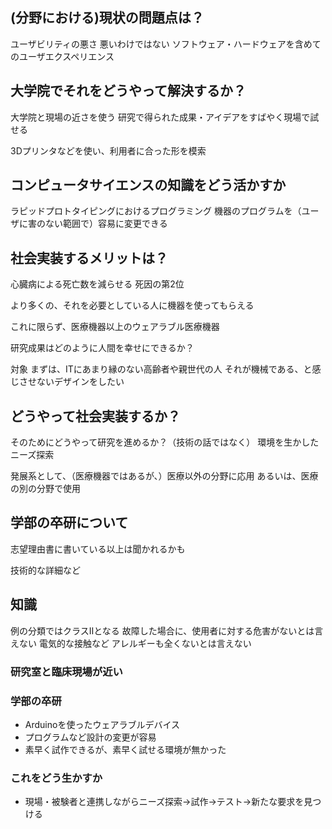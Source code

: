 
## (分野における)現状の問題点は？

ユーザビリティの悪さ
	悪いわけではない
ソフトウェア・ハードウェアを含めてのユーザエクスペリエンス

## 大学院でそれをどうやって解決するか？
大学院と現場の近さを使う
研究で得られた成果・アイデアをすばやく現場で試せる

3Dプリンタなどを使い、利用者に合った形を模索

## コンピュータサイエンスの知識をどう活かすか
ラピッドプロトタイピングにおけるプログラミング
	機器のプログラムを（ユーザに害のない範囲で）容易に変更できる

## 社会実装するメリットは？

心臓病による死亡数を減らせる
	死因の第2位

より多くの、それを必要としている人に機器を使ってもらえる

これに限らず、医療機器以上のウェアラブル医療機器

研究成果はどのように人間を幸せにできるか？

対象
	まずは、ITにあまり縁のない高齢者や親世代の人
	それが機械である、と感じさせないデザインをしたい

## どうやって社会実装するか？
そのためにどうやって研究を進めるか？（技術の話ではなく）
環境を生かしたニーズ探索

発展系として、（医療機器ではあるが、）医療以外の分野に応用
	あるいは、医療の別の分野で使用


## 学部の卒研について
志望理由書に書いている以上は聞かれるかも

技術的な詳細など
## 知識
例の分類ではクラスⅡとなる
	故障した場合に、使用者に対する危害がないとは言えない
		電気的な接触など
		アレルギーも全くないとは言えない

### 研究室と臨床現場が近い

### 学部の卒研
- Arduinoを使ったウェアラブルデバイス
- プログラムなど設計の変更が容易
- 素早く試作できるが、素早く試せる環境が無かった
### これをどう生かすか
- 現場・被験者と連携しながらニーズ探索→試作→テスト→新たな要求を見つける